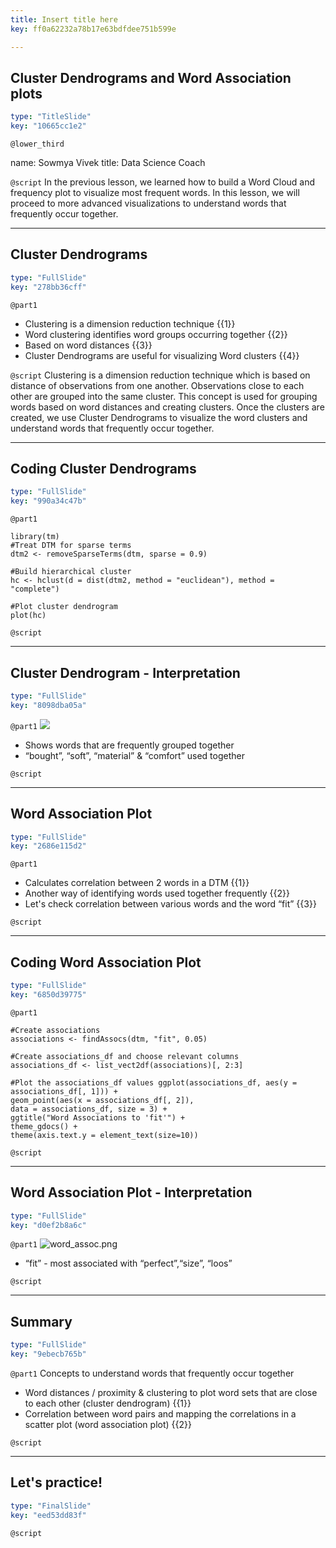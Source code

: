 ```yaml
---
title: Insert title here
key: ff0a62232a78b17e63bdfdee751b599e

---
```

## Cluster Dendrograms and Word Association plots

```yaml
type: "TitleSlide"
key: "10665cc1e2"
```

`@lower_third`

name: Sowmya Vivek
title: Data Science Coach


`@script`
In the previous lesson, we learned how to build a Word Cloud and frequency plot to visualize most frequent words. In this lesson, we will proceed to more advanced visualizations to understand words that frequently occur together.


---
## Cluster Dendrograms

```yaml
type: "FullSlide"
key: "278bb36cff"
```

`@part1`
- Clustering is a dimension reduction technique {{1}}
- Word clustering identifies word groups occurring together {{2}}
- Based on word distances {{3}}
- Cluster Dendrograms are useful for visualizing Word clusters {{4}}


`@script`
Clustering is a dimension reduction technique which is based on distance of observations from one another. Observations close to each other are grouped into the same cluster. This concept is used for grouping words based on word distances and creating clusters. Once the clusters are created, we use Cluster Dendrograms to visualize the word clusters and understand words that frequently occur together.


---
## Coding Cluster Dendrograms

```yaml
type: "FullSlide"
key: "990a34c47b"
```

`@part1`
```
library(tm) 
#Treat DTM for sparse terms
dtm2 <- removeSparseTerms(dtm, sparse = 0.9)

#Build hierarchical cluster
hc <- hclust(d = dist(dtm2, method = "euclidean"), method = "complete")

#Plot cluster dendrogram
plot(hc)
```


`@script`



---
## Cluster Dendrogram - Interpretation

```yaml
type: "FullSlide"
key: "8098dba05a"
```

`@part1`
![](https://assets.datacamp.com/production/repositories/5093/datasets/c5de85a6e4d3ab839a1dd8c12dd72d74fb9e70c2/clusterden.png)
- Shows words that are frequently grouped together
- “bought”, “soft”, “material” & “comfort” used together


`@script`



---
## Word Association Plot

```yaml
type: "FullSlide"
key: "2686e115d2"
```

`@part1`
- Calculates correlation between 2 words in a DTM {{1}}
- Another way of identifying words used together frequently {{2}}
- Let's check correlation between various words and the word “fit” {{3}}


`@script`



---
## Coding Word Association Plot

```yaml
type: "FullSlide"
key: "6850d39775"
```

`@part1`
```
#Create associations
associations <- findAssocs(dtm, "fit", 0.05)

#Create associations_df and choose relevant columns
associations_df <- list_vect2df(associations)[, 2:3]

#Plot the associations_df values ggplot(associations_df, aes(y = associations_df[, 1])) + 
geom_point(aes(x = associations_df[, 2]), 
data = associations_df, size = 3) +
ggtitle("Word Associations to 'fit'") +
theme_gdocs() +
theme(axis.text.y = element_text(size=10))
```


`@script`



---
## Word Association Plot - Interpretation

```yaml
type: "FullSlide"
key: "d0ef2b8a6c"
```

`@part1`
![word_assoc.png](https://assets.datacamp.com/production/repositories/5093/datasets/db3d0e40b7378ac820a15ac0f606bc6361a177d5/word_assoc.png)
- “fit” - most associated with “perfect”,“size”, “loos”


`@script`



---
## Summary

```yaml
type: "FullSlide"
key: "9ebecb765b"
```

`@part1`
Concepts to understand words that frequently occur together
- Word distances / proximity & clustering to plot word sets that are close to each other (cluster dendrogram) {{1}}
- Correlation between word pairs and mapping the correlations in a scatter plot (word association plot) {{2}}


`@script`



---
## Let's practice!

```yaml
type: "FinalSlide"
key: "eed53dd83f"
```

`@script`


